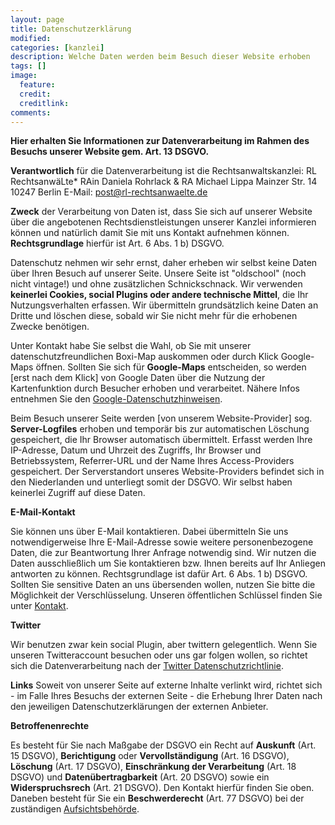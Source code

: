 ```yaml
---
layout: page
title: Datenschutzerklärung
modified:
categories: [kanzlei]
description: Welche Daten werden beim Besuch dieser Website erhoben
tags: []
image:
  feature:
  credit:
  creditlink:
comments:
---
```

**Hier erhalten Sie Informationen zur Datenverarbeitung im Rahmen des Besuchs unserer Website gem. Art. 13 DSGVO.**

**Verantwortlich** für die Datenverarbeitung ist die Rechtsanwaltskanzlei:
RL RechtsanwäLte*
RAin Daniela Rohrlack & RA Michael Lippa
Mainzer Str. 14
10247 Berlin
E-Mail: <post@rl-rechtsanwaelte.de>

**Zweck** der Verarbeitung von Daten ist, dass Sie sich auf unserer Website über die angebotenen Rechtsdienstleistungen unserer Kanzlei informieren können und natürlich damit Sie mit uns Kontakt aufnehmen können. **Rechtsgrundlage** hierfür ist Art. 6 Abs. 1 b) DSGVO.

Datenschutz nehmen wir sehr ernst, daher erheben wir selbst keine Daten über Ihren Besuch auf unserer Seite. Unsere Seite ist "oldschool" (noch nicht vintage!) und ohne zusätzlichen Schnickschnack. Wir verwenden **keinerlei Cookies, social Plugins oder andere technische Mittel**, die Ihr Nutzungsverhalten erfassen. Wir übermitteln grundsätzlich keine Daten an Dritte und löschen diese, sobald wir Sie nicht mehr für die erhobenen Zwecke benötigen.

Unter Kontakt habe Sie selbst die Wahl, ob Sie mit unserer datenschutzfreundlichen Boxi-Map auskommen oder durch Klick Google-Maps öffnen. Sollten Sie sich für **Google-Maps** entscheiden, so werden [erst nach dem Klick] von Google Daten über die Nutzung der Kartenfunktion durch Besucher erhoben und verarbeitet. Nähere Infos entnehmen Sie den [Google-Datenschutzhinweisen](https://policies.google.com/privacy?hl=de).

Beim Besuch unserer Seite werden [von unserem Website-Provider] sog. **Server-Logfiles** erhoben und temporär bis zur automatischen Löschung gespeichert, die Ihr Browser automatisch übermittelt. Erfasst werden Ihre IP-Adresse, Datum und Uhrzeit des Zugriffs, Ihr Browser und Betriebssystem, Referrer-URL und der Name Ihres Access-Providers gespeichert. Der Serverstandort unseres Website-Providers befindet sich in den Niederlanden und unterliegt somit der DSGVO. Wir selbst haben keinerlei Zugriff auf diese Daten.

**E-Mail-Kontakt**

Sie können uns über E-Mail kontaktieren. Dabei übermitteln Sie uns notwendigerweise Ihre E-Mail-Adresse sowie weitere personenbezogene Daten, die zur Beantwortung Ihrer Anfrage notwendig sind. Wir nutzen die Daten ausschließlich um Sie kontaktieren bzw. Ihnen bereits  auf Ihr Anliegen antworten zu können. Rechtsgrundlage ist dafür Art. 6 Abs. 1 b) DSGVO. Sollten Sie sensitive Daten an uns übersenden wollen, nutzen Sie bitte die Möglichkeit der Verschlüsselung. Unseren öffentlichen Schlüssel finden Sie unter [Kontakt](http://rl-rechtsanwaelte.de/kontakt/).

**Twitter**

Wir benutzen zwar kein social Plugin, aber twittern gelegentlich. Wenn Sie unseren Twitteraccount besuchen oder uns gar folgen wollen, so richtet sich die Datenverarbeitung nach der [Twitter Datenschutzrichtlinie](https://twitter.com/de/privacy).

**Links**
Soweit von unserer Seite auf externe Inhalte verlinkt wird, richtet sich - im Falle Ihres Besuchs der externen Seite - die Erhebung Ihrer Daten nach den jeweiligen Datenschutzerklärungen der externen Anbieter.

**Betroffenenrechte**

Es besteht für Sie nach Maßgabe der DSGVO ein Recht auf **Auskunft** (Art. 15 DSGVO), **Berichtigung** oder **Vervollständigung** (Art. 16 DSGVO), **Löschung** (Art. 17 DSGVO), **Einschränkung der Verarbeitung** (Art. 18 DSGVO) und **Datenübertragbarkeit** (Art. 20 DSGVO) sowie ein **Widerspruchsrech** (Art. 21 DSGVO). Den Kontakt hierfür finden Sie oben. Daneben besteht für Sie ein **Beschwerderecht** (Art. 77 DSGVO) bei der zuständigen [Aufsichtsbehörde](https://www.datenschutz-berlin.de/).
